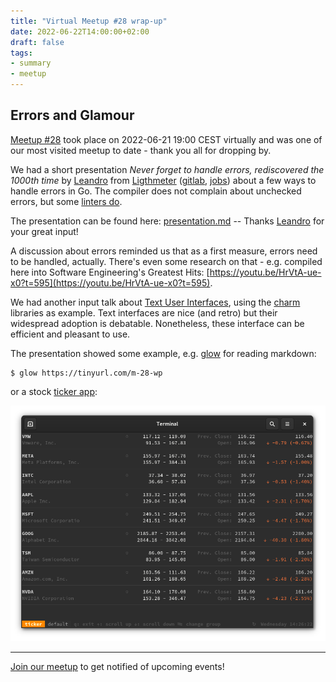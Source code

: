 ```yaml
---
title: "Virtual Meetup #28 wrap-up"
date: 2022-06-22T14:00:00+02:00
draft: false
tags:
- summary
- meetup
---
```


## Errors and Glamour

[Meetup #28](https://www.meetup.com/leipzig-golang/events/282941935/) took
place on 2022-06-21 19:00 CEST virtually and was one of our most visited meetup to date - thank you all for dropping by.

We had a short presentation *Never forget to handle errors, rediscovered the
1000th time* by [Leandro](https://www.linkedin.com/in/leandrosansilva/) from
[Ligthmeter](https://lightmeter.io/) ([gitlab](https://gitlab.com/lightmeter/),
[jobs](https://www.ycombinator.com/companies/lightmeter/jobs/PB5qMli-principal-network-engineer))
about a few ways to handle errors in Go.  The compiler does not complain about
unchecked errors, but some [linters do](https://github.com/kisielk/errcheck).

The presentation can be found here:
[presentation.md](https://gitlab.com/leandrosansilva/talks/-/blob/master/errors-golang/presentation.md)
-- Thanks [Leandro](https://www.linkedin.com/in/leandrosansilva/) for your
great input!

A discussion about errors reminded us that as a first measure, errors need to be
handled, actually. There's even some research on that - e.g. compiled here into
Software Engineering's Greatest Hits:
[https://youtu.be/HrVtA-ue-x0?t=595](https://youtu.be/HrVtA-ue-x0?t=595).

We had another input talk about [Text User
Interfaces](https://github.com/miku/glamline), using the
[charm](https://github.com/charmbracelet/) libraries as example. Text
interfaces are nice (and retro) but their widespread adoption is debatable.
Nonetheless, these interface can be efficient and pleasant to use.

The presentation showed some example, e.g. [glow](https://github.com/charmbracelet/glow) for reading markdown:

```shell
$ glow https://tinyurl.com/m-28-wp
```

or a stock [ticker app](https://github.com/achannarasappa/ticker):

![](/images/ticker.png)

----

[Join our meetup](https://www.meetup.com/Leipzig-Golang) to get notified of
upcoming events!

